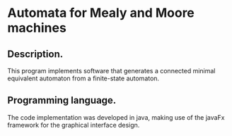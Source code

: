 # Automata for Mealy and Moore machines 

## Description.
This program implements software that generates a connected minimal equivalent automaton from a finite-state automaton.

## Programming language.
The code implementation was developed in java, making use of the javaFx framework for the graphical interface design.
